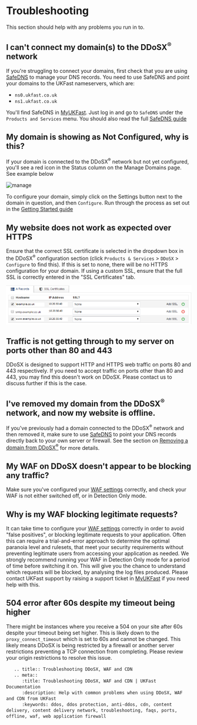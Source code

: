 # Troubleshooting

This section should help with any problems you run in to.

## I can't connect my domain(s) to the DDoSX<sup>®</sup> network

If you're struggling to connect your domains, first check that you are using [SafeDNS](/domains/safedns/index) to manage your DNS records.  You need to use SafeDNS and point your domains to the UKFast nameservers, which are:

- `ns0.ukfast.co.uk`
- `ns1.ukfast.co.uk`

You'll find SafeDNS in [MyUKFast](https://portal.ans.co.uk). Just log in and go to `SafeDNS` under the `Products and Services` menu.  You should also read the full [SafeDNS guide](/domains/safedns/index)

## My domain is showing as Not Configured, why is this?

If your domain is connected to the DDoSX<sup>®</sup> network but not yet configured, you'll see a red icon in the Status column on the Manage Domains page. See example below

![manage](files/manage.PNG)

To configure your domain, simply click on the Settings button next to the domain in question, and then `Configure`.  Run through the process as set out in the [Getting Started guide](/security/ddos/index)

## My website does not work as expected over HTTPS

Ensure that the correct SSL certificate is selected in the dropdown box in the DDoSX<sup>®</sup> configuration section (click `Products & Services` > `DDoSX` > `Configure` to find this).  If this is set to none, there will be no HTTPS configuration for your domain. If using a custom SSL, ensure that the full SSL is correctly entered in the "SSL Certificates" tab.

![config_clipped](files/config_clipped.png)

## Traffic is not getting through to my server on ports other than 80 and 443

DDoSX is designed to support HTTP and HTTPS web traffic on ports 80 and 443 respectively. If you need to accept traffic on ports other than 80 and 443, you may find this doesn't work on DDoSX.  Please contact us to discuss further if this is the case.

## I've removed my domain from the DDoSX<sup>®</sup> network, and now my website is offline.

If you've previously had a domain connected to the DDoSX<sup>®</sup> network and then removed it, make sure to use [SafeDNS](/domains/safedns/index) to point your DNS records directly back to your own server or firewall.  See the section on [Removing a domain from DDoSX<sup>®</sup>](/security/ddos/remove) for more details.

## My WAF on DDoSX doesn't appear to be blocking any traffic?

Make sure you've configured your [WAF settings](/security/ddos/wafsettings) correctly, and check your WAF is not either switched off, or in Detection Only mode.

## Why is my WAF blocking legitimate requests?

It can take time to configure your [WAF settings](/security/ddos/wafsettings) correctly in order to avoid "false positives", or blocking legitimate requests to your application.  Often this can require a trial-and-error approach to determine the optimal paranoia level and rulesets, that meet your security requirements without preventing legitimate users from accessing your application as needed.  We strongly recommend running your WAF in Detection Only mode for a period of time before switching it on.  This will give you the chance to understand which requests will be blocked, by analysing the log files produced.  Please contact UKFast support by raising a support ticket in [MyUKFast](https://portal.ans.co.uk) if you need help with this.

## 504 error after 60s despite my timeout being higher

There might be instances where you receive a 504 on your site after 60s despite your timeout being set higher. This is likely down to the <nospell>`proxy_connect_timeout`</nospell> which is set to 60s and cannot be changed. This likely means DDoSX is being restricted by a firewall or another server restrictions preventing a TCP connection from completing. Please review your origin restrictions to resolve this issue.

```eval_rst
   .. title:: Troubleshooting DDoSX, WAF and CDN
   .. meta::
      :title: Troubleshooting DDoSX, WAF and CDN | UKFast Documentation
      :description: Help with common problems when using DDoSX, WAF and CDN from UKFast
      :keywords: ddos, ddos protection, anti-ddos, cdn, content delivery, content delivery network, troubleshooting, faqs, ports, offline, waf, web application firewall
```
